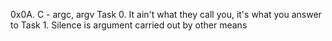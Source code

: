 0x0A. C - argc, argv
Task 0. It ain't what they call you, it's what you answer to
Task 1. Silence is argument carried out by other means